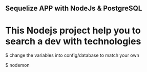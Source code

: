 ## Sequelize APP with NodeJs & PostgreSQL

# This Nodejs project help you to search a dev with technologies

$ change the variables into config/database to match your own

$ nodemon
